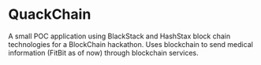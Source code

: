 # QuackChain
A small POC application using BlackStack and HashStax block chain technologies for a BlockChain hackathon.  Uses blockchain to send medical information (FitBit as of now) through blockchain services. 

